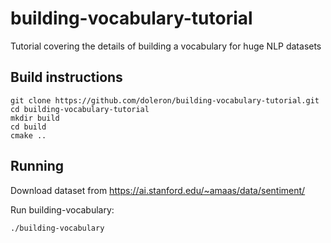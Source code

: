 # building-vocabulary-tutorial
Tutorial covering the details of building a vocabulary for huge NLP datasets

## Build instructions

```
git clone https://github.com/doleron/building-vocabulary-tutorial.git
cd building-vocabulary-tutorial
mkdir build
cd build
cmake ..
```

## Running

Download dataset from https://ai.stanford.edu/~amaas/data/sentiment/

Run building-vocabulary:
```
./building-vocabulary
```